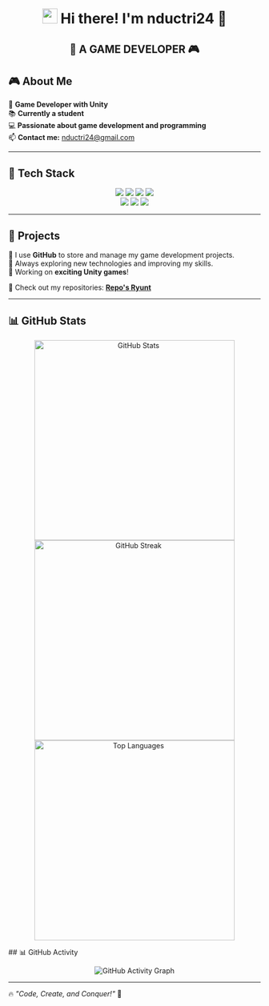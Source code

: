 <h1 align="center">  
  <img src="https://media.giphy.com/media/hvRJCLFzcasrR4ia7z/giphy.gif" width="30px"/>  
  Hi there! I'm <strong>nductri24</strong> 👾  
</h1>  

<h2 align="center">  
  🚀 <strong>A GAME DEVELOPER</strong> 🎮  
</h2>  

## 🎮 About Me  
🚀 **Game Developer with Unity**  
📚 **Currently a student**  
💻 **Passionate about game development and programming**  
📫 **Contact me:** [nductri24@gmail.com](mailto:nductri24@gmail.com)  

---

## 🚀 Tech Stack  
<div align="center">  
  <img src="https://img.shields.io/badge/C%23-239120?style=for-the-badge&logo=csharp&logoColor=white"/>  
  <img src="https://img.shields.io/badge/C-00599C?style=for-the-badge&logo=c&logoColor=white"/>  
  <img src="https://img.shields.io/badge/C++-00599C?style=for-the-badge&logo=cplusplus&logoColor=white"/>  
  <img src="https://img.shields.io/badge/Java-007396?style=for-the-badge&logo=java&logoColor=white"/>  
  <br>  
  <img src="https://img.shields.io/badge/Unity-100000?style=for-the-badge&logo=unity&logoColor=white"/>  
  <img src="https://img.shields.io/badge/Rider-000000?style=for-the-badge&logo=rider&logoColor=white"/>  
  <img src="https://img.shields.io/badge/GitHub-181717?style=for-the-badge&logo=github&logoColor=white"/>  
</div>  

---

## 📌 Projects  
🔹 I use **GitHub** to store and manage my game development projects.  
🔹 Always exploring new technologies and improving my skills.  
🔹 Working on **exciting Unity games**!  

🔗 Check out my repositories: **[Repo's Ryunt](https://github.com/Ryunt24?tab=repositories)**  

---

## 📊 GitHub Stats  
<p align="center">  
  <img src="https://github-readme-stats-git-masterrstaa-rickstaa.vercel.app/api?username=Ryunt24&show_icons=true&theme=radical" width="400px" alt="GitHub Stats"/>  
  <img src="https://github-readme-streak-stats.herokuapp.com/?user=Ryunt24&theme=radical" width="400px" alt="GitHub Streak"/>  
  <br>  
  <img src="https://github-readme-stats-git-masterrstaa-rickstaa.vercel.app/api/top-langs/?username=Ryunt24&layout=compact&theme=radical" width="400px" alt="Top Languages"/>  
</p>
## 📊 GitHub Activity  
<p align="center">  
  <img src="https://github-readme-activity-graph.vercel.app/graph?username=Ryunt24&theme=radical" alt="GitHub Activity Graph"/>  
</p>


 

---

🔥 _"Code, Create, and Conquer!"_ 🚀  
